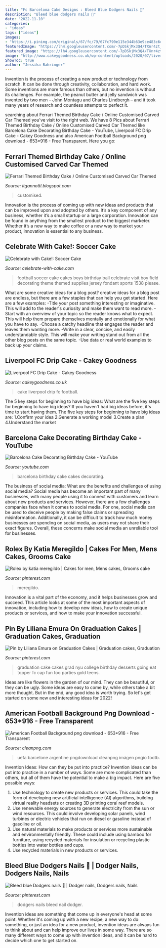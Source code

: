 ```yaml
---
title: "Fc Barcelona Cake Designs : Bleed Blue Dodgers Nails 💙"
description: "Bleed blue dodgers nails 💙"
date: "2022-11-10"
categories:
- "ideas"
tags: ["ideas"]
images:
- "https://i.pinimg.com/originals/67/fc/79/67fc790e115e344b63e9ce483c6c08d2.jpg"
featuredImage: "https://lh4.googleusercontent.com/-7pDSkjMx3Q4/TXnr4zt_L8I/AAAAAAAABDU/nZD3Z4SbwD4/s1600/IMG_1538.JPG"
featured_image: "https://lh4.googleusercontent.com/-7pDSkjMx3Q4/TXnr4zt_L8I/AAAAAAAABDU/nZD3Z4SbwD4/s1600/IMG_1538.JPG"
image: "http://www.cakeygoodness.co.uk/wp-content/uploads/2020/07/liverpool-drip-cake-1.jpg"
ShowToc: true
author: "Jessika Bahringer"
---
```



Invention is the process of creating a new product or technology from scratch. It can be done through creativity, collaboration, and hard work. Some inventions are more famous than others, but no invention is without its challenges. For example, the peanut butter and jelly sandwich was invented by two men – John Montagu and Charles Lindbergh – and it took many years of research and countless attempts to perfect it.

	

		
searching about Ferrari Themed Birthday Cake / Online Customised Carved Car Themed you've visit to the right web. We have 8 Pics about Ferrari Themed Birthday Cake / Online Customised Carved Car Themed like Barcelona Cake Decorating Birthday Cake - YouTube, Liverpool FC Drip Cake - Cakey Goodness and also American Football Background png download - 653*916 - Free Transparent. Here you go:
		
    
## Ferrari Themed Birthday Cake / Online Customised Carved Car Themed

<img loading=lazy src="https://i.pinimg.com/originals/62/78/76/6278764d6006089ebcd9c2759aa8c809.jpg" onerror="this.onerror=null;this.src='https://tse1.mm.bing.net/th?id=OIP.BncczqbK2gcHmg_cpk-cNAHaJ4&amp;pid=15.1';" alt="Ferrari Themed Birthday Cake / Online Customised Carved Car Themed">

_Source: itgannottl.blogspot.com_

>customised. 

	

Innovation is the process of coming up with new ideas and products that can be improved upon and adopted by others. It’s a key component of any business, whether it’s a small startup or a large corporation. Innovation can be found in anything from the smallest product to the biggest marketer. Whether it’s a new way to make coffee or a new way to market your product, innovation is essential to any business.

    
## Celebrate With Cake!: Soccer Cake

<img loading=lazy src="https://lh4.googleusercontent.com/-7pDSkjMx3Q4/TXnr4zt_L8I/AAAAAAAABDU/nZD3Z4SbwD4/s1600/IMG_1538.JPG" onerror="this.onerror=null;this.src='https://tse4.mm.bing.net/th?id=OIP.Ze7-rexRZ-ByLcUE3w8v7QHaGX&amp;pid=15.1';" alt="Celebrate with Cake!: Soccer Cake">

_Source: celebrate-with-cake.com_

>football soccer cake cakes boys birthday ball celebrate visit boy field decorating theme themed supplies jersey fondant sports 1538 please. 

	

What are some creative ideas for a blog post?
creative ideas for a blog post are endless, but there are a few staples that can help you get started. Here are a few examples: 
-Title your post something interesting or imaginative. This will add to the reader's curiosity and make them want to read more. 
-Start with an overview of your topic so the reader knows what to expect. This will help them prepare themselves mentally and emotionally for what you have to say. 
-Choose a catchy headline that engages the reader and leaves them wanting more. 
-Write in a clear, concise, and easily understandable style. This will make your writing stand out from all the other blog posts on the same topic. 
-Use data or real world examples to back up your claims.

    
## Liverpool FC Drip Cake - Cakey Goodness

<img loading=lazy src="http://www.cakeygoodness.co.uk/wp-content/uploads/2020/07/liverpool-drip-cake-1.jpg" onerror="this.onerror=null;this.src='https://tse3.mm.bing.net/th?id=OIP.qoBtbW9CyH0xAydItnSWDgHaGZ&amp;pid=15.1';" alt="Liverpool FC Drip Cake - Cakey Goodness">

_Source: cakeygoodness.co.uk_

>cake liverpool drip fc football. 

	

The 5 key steps for beginning to have big ideas: What are the five key steps for beginning to have big ideas?
If you haven't had big ideas before, it's time to start having them. The five key steps for beginning to have big ideas are: 1.Confirm your idea 2.Generate a working model 3.Create a plan 4.Understand the market 
    
## Barcelona Cake Decorating Birthday Cake - YouTube

<img loading=lazy src="https://i.ytimg.com/vi/DrCX8rbzH8c/maxresdefault.jpg" onerror="this.onerror=null;this.src='https://tse3.mm.bing.net/th?id=OIP.9tDbQzZ085LECHtLG7_d6wHaEK&amp;pid=15.1';" alt="Barcelona Cake Decorating Birthday Cake - YouTube">

_Source: youtube.com_

>barcelona birthday cake cakes decorating. 

	

The business of social media: What are the benefits and challenges of using social media?
Social media has become an important part of many businesses, with many people using it to connect with customers and learn about new products and services. However, there are a few challenges companies face when it comes to social media. For one, social media can be used to deceive people by making false claims or spreading misinformation. Additionally, it can be difficult to track how much money businesses are spending on social media, as users may not share their exact figures. Overall, these concerns make social media an unreliable tool for businesses.

    
## Rolex By Katia Meregildo | Cakes For Men, Mens Cakes, Grooms Cake

<img loading=lazy src="https://i.pinimg.com/originals/33/83/c6/3383c6ebd5218b732a2c613fdf668d51.jpg" onerror="this.onerror=null;this.src='https://tse4.mm.bing.net/th?id=OIP.ON7uDKr9653_Z9v24He08wHaJ4&amp;pid=15.1';" alt="Rolex by katia meregildo | Cakes for men, Mens cakes, Grooms cake">

_Source: pinterest.com_

>meregildo. 

	

Innovation is a vital part of the economy, and it helps businesses grow and succeed. This article looks at some of the most important aspects of innovation, including how to develop new ideas, how to create unique products or services, and how to make your innovation successful.

    
## Pin By Liliana Emura On Graduation Cakes | Graduation Cakes, Graduation

<img loading=lazy src="https://i.pinimg.com/originals/67/fc/79/67fc790e115e344b63e9ce483c6c08d2.jpg" onerror="this.onerror=null;this.src='https://tse1.mm.bing.net/th?id=OIP.JBRb4BbB2AjXOcvs-sbV-QHaJ6&amp;pid=15.1';" alt="Pin by Liliana Emura on Graduation Cakes | Graduation cakes, Graduation">

_Source: pinterest.com_

>graduation cake cakes grad nyu college birthday desserts going eat topper fc cap fun too parties gold teens. 

	

Ideas are like flowers in the garden of our mind. They can be beautiful, or they can be ugly. Some ideas are easy to come by, while others take a bit more thought. But in the end, any good idea is worth trying. So let's get started on some new and interesting ideas for 2022!

    
## American Football Background Png Download - 653*916 - Free Transparent

<img loading=lazy src="https://banner2.cleanpng.com/20180405/dte/kisspng-lionel-messi-fc-barcelona-argentina-national-footb-lionel-messi-5ac6445cc463c8.2436560115229430688044.jpg" onerror="this.onerror=null;this.src='https://tse2.mm.bing.net/th?id=OIP.koM_bar_Vf2vQDUD6XU8bAHaHk&amp;pid=15.1';" alt="American Football Background png download - 653*916 - Free Transparent">

_Source: cleanpng.com_

>uefa barcelone argentine pngdownload cleanpng imágen pngio footb. 

	

Invention Ideas: How can they be put into practice?
Invention ideas can be put into practice in a number of ways. Some are more complicated than others, but all of them have the potential to make a big impact. Here are five possible ways: 
1. Use technology to create new products or services. This could take the form of developing new artificial intelligence (AI) algorithms, building virtual reality headsets or creating 3D printing coral reef models.
2. Use renewable energy sources to generate electricity from the sun or wind resources. This could involve developing solar panels, wind turbines or electric vehicles that run on diesel or gasoline instead of gasoline or oil. 
3. Use natural materials to make products or services more sustainable and environmentally friendly. These could include using bamboo for furniture, using recycled materials for insulation or recycling plastic bottles into water bottles and cups. 
4. Use recycled materials in new products or services.

    
## Bleed Blue Dodgers Nails 💙 | Dodger Nails, Dodgers Nails, Nails

<img loading=lazy src="https://i.pinimg.com/originals/a5/60/21/a560211295475159ecbdc1531ecfc6f6.jpg" onerror="this.onerror=null;this.src='https://tse3.mm.bing.net/th?id=OIP._SknkqjKptt4qUxE8cEr7wHaFj&amp;pid=15.1';" alt="Bleed blue Dodgers nails 💙 | Dodger nails, Dodgers nails, Nails">

_Source: pinterest.com_

>dodgers nails bleed nail dodger. 

	

Invention ideas are something that come up in everyone's head at some point. Whether it's coming up with a new recipe, a new way to do something, or just an idea for a new product, invention ideas are always fun to think about and can help improve our lives in some way. There are so many different ways to come up with invention ideas, and it can be hard to decide which one to get started on.


